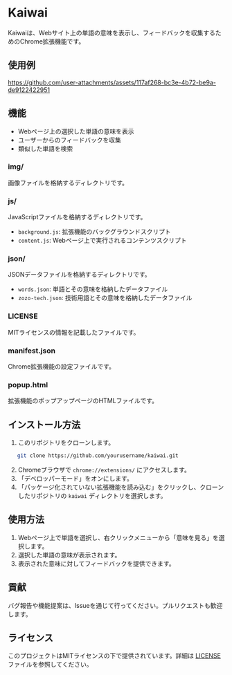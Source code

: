 # Kaiwai

Kaiwaiは、Webサイト上の単語の意味を表示し、フィードバックを収集するためのChrome拡張機能です。

## 使用例

https://github.com/user-attachments/assets/117af268-bc3e-4b72-be9a-de9122422951



## 機能

- Webページ上の選択した単語の意味を表示
- ユーザーからのフィードバックを収集
- 類似した単語を検索

### img/
画像ファイルを格納するディレクトリです。

### js/
JavaScriptファイルを格納するディレクトリです。
- `background.js`: 拡張機能のバックグラウンドスクリプト
- `content.js`: Webページ上で実行されるコンテンツスクリプト

### json/
JSONデータファイルを格納するディレクトリです。
- `words.json`: 単語とその意味を格納したデータファイル
- `zozo-tech.json`: 技術用語とその意味を格納したデータファイル

### LICENSE
MITライセンスの情報を記載したファイルです。

### manifest.json
Chrome拡張機能の設定ファイルです。

### popup.html
拡張機能のポップアップページのHTMLファイルです。

## インストール方法

1. このリポジトリをクローンします。
 ```sh
    git clone https://github.com/yourusername/kaiwai.git
 ```
2. Chromeブラウザで `chrome://extensions/` にアクセスします。
3. 「デベロッパーモード」をオンにします。
4. 「パッケージ化されていない拡張機能を読み込む」をクリックし、クローンしたリポジトリの `kaiwai` ディレクトリを選択します。

## 使用方法

1. Webページ上で単語を選択し、右クリックメニューから「意味を見る」を選択します。
2. 選択した単語の意味が表示されます。
3. 表示された意味に対してフィードバックを提供できます。

## 貢献

バグ報告や機能提案は、Issueを通じて行ってください。プルリクエストも歓迎します。

## ライセンス

このプロジェクトはMITライセンスの下で提供されています。詳細は [LICENSE](LICENSE) ファイルを参照してください。

